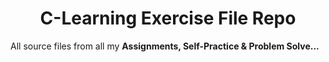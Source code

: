 <h1><center> C-Learning Exercise File Repo </center></h1>

All source files from all my <strong>Assignments, Self-Practice & Problem Solve...</strong>
